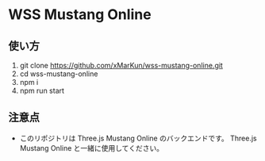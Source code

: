 # WSS Mustang Online

## 使い方

1. git clone https://github.com/xMarKun/wss-mustang-online.git
2. cd wss-mustang-online
3. npm i
4. npm run start

## 注意点

- このリポジトリは Three.js Mustang Online のバックエンドです。 Three.js Mustang Online と一緒に使用してください。
